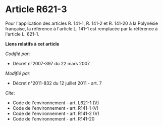 # Article R621-3

Pour l'application des articles R. 141-1, R. 141-2 et R. 141-20 à la Polynésie française, la référence à l'article L. 141-1
est remplacée par la référence à l'article L. 621-1.

**Liens relatifs à cet article**

_Codifié par_:

  - Décret n°2007-397 du 22 mars 2007

_Modifié par_:

  - Décret n°2011-832 du 12 juillet 2011 - art. 7

_Cite_:

  - Code de l'environnement - art. L621-1 (V)
  - Code de l'environnement - art. R141-1 (V)
  - Code de l'environnement - art. R141-2 (V)
  - Code de l'environnement - art. R141-20
